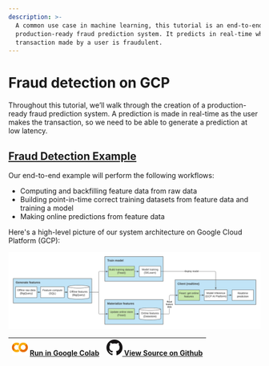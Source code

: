 ```yaml
---
description: >-
  A common use case in machine learning, this tutorial is an end-to-end,
  production-ready fraud prediction system. It predicts in real-time whether a
  transaction made by a user is fraudulent.
---
```


# Fraud detection on GCP

Throughout this tutorial, we’ll walk through the creation of a production-ready fraud prediction system. A prediction is made in real-time as the user makes the transaction, so we need to be able to generate a prediction at low latency.

## [Fraud Detection Example](https://github.com/feast-dev/feast-fraud-tutorial)

Our end-to-end example will perform the following workflows:

* Computing and backfilling feature data from raw data
* Building point-in-time correct training datasets from feature data and training a model
* Making online predictions from feature data

Here's a high-level picture of our system architecture on Google Cloud Platform \(GCP\):

![A high-level architecture of system using Feast for fraudulent transactions ](../.gitbook/assets/feast_fraudlent_architecture.png)

| ![](../.gitbook/assets/colab_logo_32px.png) [Run in Google Colab](https://colab.research.google.com/github/feast-dev/feast-fraud-tutorial/blob/master/notebooks/Fraud_Detection_Tutorial.ipynb) | ![](../.gitbook/assets/github-mark-32px.png)[ View Source on Github](https://github.com/feast-dev/feast-fraud-tutorial/blob/main/notebooks/Fraud_Detection_Tutorial.ipynb) |
| :--- | :--- |


